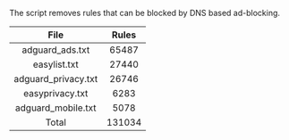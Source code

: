 The script removes rules that can be blocked by DNS based ad-blocking.


| File | Rules |
|:----:|:-----:|
| adguard_ads.txt | 65487 |
| easylist.txt | 27440 |
| adguard_privacy.txt | 26746 |
| easyprivacy.txt | 6283 |
| adguard_mobile.txt | 5078 |
| Total | 131034 |